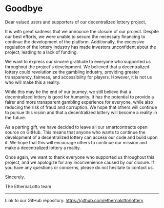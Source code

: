 # Goodbye

Dear valued users and supporters of our decentralized lottery project,

It is with great sadness that we announce the closure of our project. Despite our best efforts, we
were unable to secure the necessary financing to continue the development of the platform.
Additionally, the excessive regulation of the lottery industry has made investors unconfident about
the project, leading to a lack of funding.

We want to express our sincere gratitude to everyone who supported us throughout the project's
development. We believed that a decentralized lottery could revolutionize the gambling industry,
providing greater transparency, fairness, and accessibility for players. However, it is not us who
will make this a reality.

While this may be the end of our journey, we still believe that a decentralized lottery is good for
humanity. It has the potential to provide a fairer and more transparent gambling experience for
everyone, while also reducing the risk of fraud and corruption. We hope that others will continue to
pursue this vision and that a decentralized lottery will become a reality in the future.

As a parting gift, we have decided to leave all our smartcontracts open source on GitHub. This means
that anyone who wants to continue the development of a decentralized lottery can access our code and
build upon it. We hope that this will encourage others to continue our mission and make a
decentralized lottery a reality.

Once again, we want to thank everyone who supported us throughout this project, and we apologize for
any inconvenience caused by our closure. If you have any questions or concerns, please do not
hesitate to contact us.

Sincerely,

The EthernaLotto team

---

Link to our GitHub repository: https://github.com/ethernalotto/lottery
